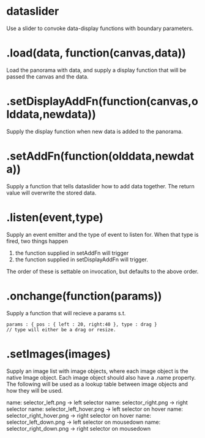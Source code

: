 dataslider
==========

Use a slider to convoke data-display functions with boundary parameters.


.load(data, function(canvas,data)) 
==================================

Load the panorama with data, and supply a display function
that will be passed the canvas and the data. 

.setDisplayAddFn(function(canvas,olddata,newdata))
==================================================

Supply the display function when new data is added to the
panorama.

.setAddFn(function(olddata,newdata))
====================================

Supply a function that tells dataslider how to add data
together. The return value will overwrite the stored data.

.listen(event,type)
===================

Supply an event emitter and the type of event to listen for. When
that type is fired, two things happen

1. the function supplied in setAddFn will trigger
2. the function supplied in setDisplayAddFn will trigger.

The order of these is settable on invocation, but defaults
to the above order.

.onchange(function(params))
===========================

Supply a function that will recieve a params s.t.

    params : { pos : { left : 20, right:40 }, type : drag }
    // type will either be a drag or resize.

.setImages(images)
==================
Supply an image list with image objects, where each image object
is the native Image object. Each image object should also
have a .name property. The following will be used as a lookup
table between image objects and how they will be used.

name: selector_left.png  -> left selector
name: selector_right.png  -> right selector
name: selector_left_hover.png  -> left selector on hover
name: selector_right_hover.png  -> right selector on hover
name: selector_left_down.png  -> left selector on mousedown
name: selector_right_down.png  -> right selector on mousedown


